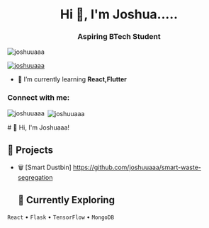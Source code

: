 <h1 align="center">Hi 👋, I'm Joshua.....</h1>
<h3 align="center">Aspiring BTech Student</h3>

<p align="left"> <img src="https://komarev.com/ghpvc/?username=joshuuaaa&label=Profile%20views&color=0e75b6&style=flat" alt="joshuuaaa" /> </p>

<p align="left"> <a href="https://github.com/ryo-ma/github-profile-trophy"><img src="https://github-profile-trophy.vercel.app/?username=joshuuaaa" alt="joshuuaaa" /></a> </p>

- 🌱 I’m currently learning **React,Flutter**

<h3 align="left">Connect with me:</h3>
<p align="left">
</p>


<p><img align="left" src="https://github-readme-stats.vercel.app/api/top-langs?username=joshuuaaa&show_icons=true&locale=en&layout=compact" alt="joshuuaaa" /></p>

<p>&nbsp;<img align="center" src="https://github-readme-stats.vercel.app/api?username=joshuuaaa&show_icons=true&locale=en" alt="joshuuaaa" /></p>
# 👋 Hi, I'm Joshuaaa!

## 🚀 Projects
- 🗑️ [Smart Dustbin] https://github.com/joshuuaaa/smart-waste-segregation
  ## 🧠 Currently Exploring
`React` • `Flask` • `TensorFlow` • `MongoDB`  
